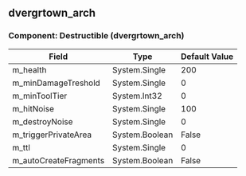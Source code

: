 ## dvergrtown_arch

### Component: Destructible (dvergrtown_arch)

|Field|Type|Default Value|
|-----|----|-------------|
|m_health|System.Single|200|
|m_minDamageTreshold|System.Single|0|
|m_minToolTier|System.Int32|0|
|m_hitNoise|System.Single|100|
|m_destroyNoise|System.Single|0|
|m_triggerPrivateArea|System.Boolean|False|
|m_ttl|System.Single|0|
|m_autoCreateFragments|System.Boolean|False|

